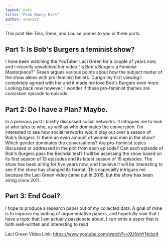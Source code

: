 ```yaml
---
layout: post
title: "Pink Bunny Ears"
author: enunez2
---
```


This post like Tina, Gene, and Louise comes to you in three parts.

## Part 1: Is Bob's Burgers a feminist show?

  I have been watching the YouTuber Laci Green for a couple of years now, and I recently rewatched her video "Is Bob's Burgers a Feminist Masterpiece?" Green argues various points about how the subject matter of the show alines with pro-feminist beliefs. Durign my first viewing I completely agreed with her and it made me love Bob's Burgers even more. Looking back now however, I wonder if these pro-feminist themes are consistant episode to episode.

## Part 2: Do I have a Plan? Maybe.

  In a previous post I briefly discussed social networks. It intrigues me to look at who talks to who, as well as who dominates the converstion. I'm interested to see how social networks would play out over a season of Bob's Burgers. Is there an even amount of women and men in the show? Which gender dominates the conversations? Are pro-feminist topics discussed or addressed in the plot from each episode? Can each episode of  Bob's Burgers pass the Bechdal test?
   I will be assessing the show based on its first season of 13 episodes and its latest season of 19 episodes. The show has been airing for five years now, and I believe it will be interesting to see if the show has changed its format. This especailly intrigues me because the Laci Green video came out in 2015, but the show has been airing since 2011.

## Part 3: End Goal?

  I hope to produce a research paper out of my collected data. A goal of mine is to improve my writing of argumentative papers, and hopefully now that I have a topic that I am actually passionate about, I can write a paper that is both well-written and interesting to read.
  
Laci Green Video Link: https://www.youtube.com/watch?v=XU5xhYNcbz4
